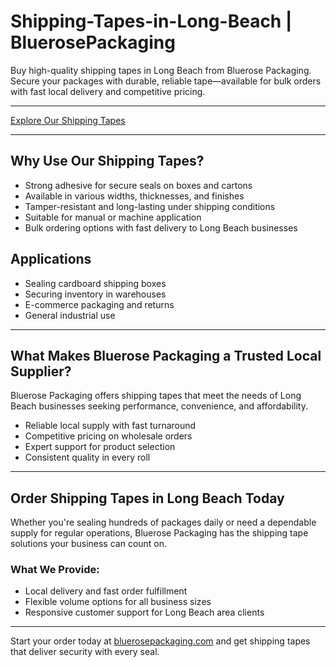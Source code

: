 # Shipping-Tapes-in-Long-Beach | BluerosePackaging

Buy high-quality shipping tapes in Long Beach from Bluerose Packaging. Secure your packages with durable, reliable tape—available for bulk orders with fast local delivery and competitive pricing.

---

[Explore Our Shipping Tapes](https://www.bluerosepackaging.com/product-category/custom-products/shipping-tapes/)

---

## Why Use Our Shipping Tapes?

- Strong adhesive for secure seals on boxes and cartons  
- Available in various widths, thicknesses, and finishes  
- Tamper-resistant and long-lasting under shipping conditions  
- Suitable for manual or machine application  
- Bulk ordering options with fast delivery to Long Beach businesses  

## Applications

- Sealing cardboard shipping boxes  
- Securing inventory in warehouses  
- E-commerce packaging and returns  
- General industrial use  

---

## What Makes Bluerose Packaging a Trusted Local Supplier?

Bluerose Packaging offers shipping tapes that meet the needs of Long Beach businesses seeking performance, convenience, and affordability.

- Reliable local supply with fast turnaround  
- Competitive pricing on wholesale orders  
- Expert support for product selection  
- Consistent quality in every roll  

---

## Order Shipping Tapes in Long Beach Today

Whether you're sealing hundreds of packages daily or need a dependable supply for regular operations, Bluerose Packaging has the shipping tape solutions your business can count on.

### What We Provide:

- Local delivery and fast order fulfillment  
- Flexible volume options for all business sizes  
- Responsive customer support for Long Beach area clients  

---

Start your order today at [bluerosepackaging.com](https://www.bluerosepackaging.com) and get shipping tapes that deliver security with every seal.

